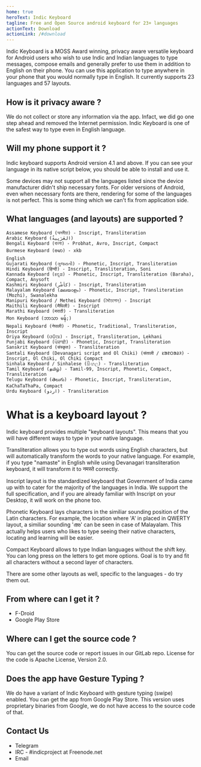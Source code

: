 ```yaml
---
home: true
heroText: Indic Keyboard
tagline: Free and Open Source android keyboard for 23+ languages
actionText: Download
actionLink: /#download
---
```

Indic Keyboard is a MOSS Award winning, privacy aware versatile keyboard for Android users who wish to use Indic and Indian languages to type messages, compose emails and generally prefer to use them in addition to English on their phone. You can use this application to type anywhere in your phone that you would normally type in English. It currently supports 23 languages and 57 layouts.

## How is it privacy aware ?

We do not collect or store any information via the app. Infact, we did go one step ahead and removed the Internet permission. Indic Keyboard is one of the safest way to type even in English language.

## Will my phone support it ?

Indic keyboard supports Android version 4.1 and above. If you can see your language in its native script below, you should be able to install and use it.

Some devices may not support all the languages listed since the device manufacturer didn't ship necessary fonts. For older versions of Android, even when necessary fonts are there, rendering for some of the languages is not perfect. This is some thing which we can't fix from application side.

## What languages (and layouts) are supported ?

    Assamese Keyboard (অসমীয়া) - Inscript, Transliteration
    Arabic Keyboard (العَرَبِيةُ‎‎)
    Bengali Keyboard (বাংলা) - Probhat, Avro, Inscript, Compact
    Burmese Keyboard (ဗမာ) - xkb
    English
    Gujarati Keyboard (ગુજરાતી) - Phonetic, Inscript, Transliteration
    Hindi Keyboard (हिन्दी) - Inscript, Transliteration, Soni
    Kannada Keyboard (ಕನ್ನಡ) - Phonetic, Inscript, Transliteration (Baraha), Compact, Anysoft
    Kashmiri Keyboard (کأشُر) - Inscript, Transliteration
    Malayalam Keyboard (മലയാളം) - Phonetic, Inscript, Transliteration (Mozhi), Swanalekha
    Manipuri Keyboard / Methei Keyboard (মৈতৈলোন্) - Inscript
    Maithili Keyboard (मैथिली) - Inscript
    Marathi Keyboard (मराठी) - Transliteration
    Mon Keyboard (ဘာသာ မန်;)
    Nepali Keyboard (नेपाली) - Phonetic, Traditional, Transliteration, Inscript
    Oriya Keyboard (ଓଡ଼ିଆ) - Inscript, Transliteration, Lekhani
    Punjabi Keyboard (ਪੰਜਾਬੀ) - Phonetic, Inscript, Transliteration
    Sanskrit Keyboard (संस्कृत) - Transliteration
    Santali Keyboard (Devanagari script and Ol Chiki) (संताली / ᱥᱟᱱᱛᱟᱲᱤ) - Inscript, Ol Chiki, Ol Chiki Compact
    Sinhala Keyboard / Sinhalese (සිංහල) - Transliteration
    Tamil Keyboard (தமிழ்) - Tamil-99, Inscript, Phonetic, Compact, Transliteration
    Telugu Keyboard (తెలుగు) - Phonetic, Inscript, Transliteration, KaChaTaThaPa, Compact
    Urdu Keyboard (اردو) - Transliteration

# What is a keyboard layout ?

Indic keyboard provides multiple "keyboard layouts". This means that you will have different ways to type in your native language.

Transliteration allows you to type out words using English characters, but will automatically transform the words to your native language. For example, if you type "namaste" in English while using Devanagari transliteration keyboard, it will transform it to नमस्ते correctly.

Inscript layout is the standardized keyboard that Government of India came up with to cater for the majority of the languages in India. We support the full specification, and if you are already familiar with Inscript on your Desktop, it will work on the phone too.

Phonetic Keyboard lays characters in the similiar sounding position of the Latin characters. For example, the location where 'A' in placed in QWERTY layout, a similiar sounding 'അ' can be seen in case of Malayalam. This actually helps users who likes to type seeing their native characters, locating and learning will be easier.

Compact Keyboard allows to type Indian languages without the shift key. You can long press on the letters to get more options. Goal is to try and fit all characters without a second layer of characters.

There are some other layouts as well, specific to the languages - do try them out.

## From where can I get it ?

- F-Droid
- Google Play Store

## Where can I get the source code ?

You can get the source code or report issues in our GitLab repo. License for the code is Apache License, Version 2.0.

## Does the app have Gesture Typing ?

We do have a variant of Indic Keyboard with gesture typing (swipe) enabled. You can get the app from Google Play Store. This version uses proprietary binaries from Google, we do not have access to the source code of that.

## Contact Us
- Telegram
- IRC - #indicproject at Freenode.net
- Email
